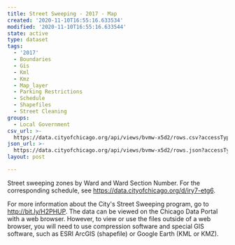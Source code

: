 ```yaml
---
title: Street Sweeping - 2017 - Map
created: '2020-11-10T16:55:16.633534'
modified: '2020-11-10T16:55:16.633544'
state: active
type: dataset
tags:
  - '2017'
  - Boundaries
  - Gis
  - Kml
  - Kmz
  - Map_layer
  - Parking Restrictions
  - Schedule
  - Shapefiles
  - Street Cleaning
groups:
  - Local Government
csv_url: >-
  https://data.cityofchicago.org/api/views/bvmw-x5d2/rows.csv?accessType=DOWNLOAD
json_url: >-
  https://data.cityofchicago.org/api/views/bvmw-x5d2/rows.json?accessType=DOWNLOAD
layout: post

---
```

Street sweeping zones by Ward and Ward Section Number.  For the corresponding schedule, see https://data.cityofchicago.org/d/iry7-etg6.

For more information about the City's Street Sweeping program, go to http://bit.ly/H2PHUP. The data can be viewed on the Chicago Data Portal with a web browser. However, to view or use the files outside of a web browser, you will need to use compression software and special GIS software, such as ESRI ArcGIS (shapefile) or Google Earth (KML or KMZ).
